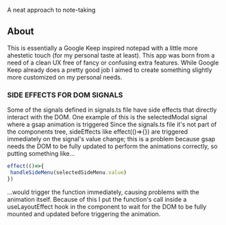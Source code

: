 A neat approach to note-taking

## About

This is essentially a Google Keep inspired notepad with a little more ahestetic touch (for my personal taste at least).
This app was born from a need of a clean UX free of fancy or confusing extra features. While Google Keep already does a pretty good job I aimed to create something slightly more customized on my personal needs. 


### SIDE EFFECTS FOR DOM SIGNALS

Some of the signals defined in signals.ts file have side effects that directly interact with the DOM. One example of this is the selectedModal signal where a gsap animation is triggered
Since the signals.ts file it's not part of the components tree, sideEffects like effect(()=>{}) are triggered immediately on the signal's value change; this is a problem because gsap needs the DOM to be fully updated to perform the animations correctly, so putting something like...
```javascript
effect(()=>{
 handleSideMenu(selectedSideMenu.value)
})
```
...would trigger the function immediately, causing problems with the animation itself.
Because of this I put the function's call inside a useLayoutEffect hook in the component to wait for the DOM to be fully mounted and updated before triggering the animation.
